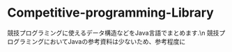 # Competitive-programming-Library

競技プログラミングに使えるデータ構造などをJava言語でまとめます.\n
競技プログラミングにおいてJavaの参考資料は少ないため、参考程度に
